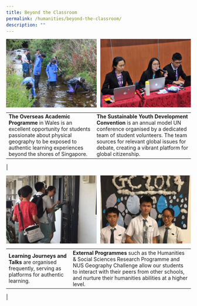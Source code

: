 ```yaml
---
title: Beyond the Classroom
permalink: /humanities/beyond-the-classroom/
description: ""
---
```

<img src="/images/Humanities/humanities14.jpg" style="width:49%" align="left">
<img src="/images/Humanities/humanities5.jpg" style="width:49%" align="right">
<br clear="left">

|  |  |
|---|---|
| **The Overseas Academic Programme**&nbsp;in Wales is an excellent opportunity for students passionate about physical geography to be exposed to authentic learning experiences beyond the shores of Singapore. | **The Sustainable Youth Development Convention**&nbsp;is an annual model UN conference organised by a dedicated team of student volunteers. The team sources for relevant global issues for debate, creating a vibrant platform for global citizenship. |
|

<img src="/images/Humanities/humanities15.jpg" style="width:49%" align="left">
<img src="/images/Humanities/humanities16.jpg" style="width:49%" align="right">

<br clear="left">

|  |  |
|---|---|
| **Learning Journeys and Talks** are organised frequently, serving as platforms for authentic learning. | **External Programmes** such as the Humanities &amp; Social Sciences Research Programme and NUS Geography Challenge allow our students to interact with their peers from other schools, and nurture their humanities abilities at a higher level. |
|
